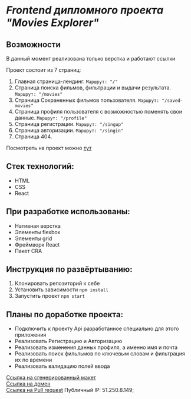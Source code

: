 ***Frontend дипломного проекта "Movies Explorer"***
===================================================

## Возможности <br>
В данный момент реализована только верстка и работают ссылки<br>

Проект состоит из 7 страниц:
  1. Главная страница-лендинг. `Маршрут: "/"`
  2. Страница поиска фильмов, фильтрации и выдачи результата. `Маршрут: "/movies"`
  3. Страница Сохраненных фильмов пользователя. `Маршрут: "/saved-movies"`
  4. Страница профиля пользователя с возможностью поменять свои данные. `Маршрут: "/profile"`
  5. Страница регистрации. `Маршрут: "/singup"`
  6. Страница авторизации.  `Маршрут: "/singin"`
  7. Страница 404.  
 
Посмотреть на проект можно [тут](https://searchfilms.nomoredomains.rocks)  

## Стек технологий:<br>
* HTML<br>
* CSS<br>
* React<br>
## При разработке использованы:
* Нативная верстка
* Элементы flexbox
* Элементы grid
* Фреймворк React
* Пакет CRA
## Инструкция по развёртыванию:<br>
  1. Клонировать репозиторий к себе<br>
  2. Установить зависимости `npm install`<br>
  3. Запустить проект `npm start`<br>
## Планы по доработке проекта:<br>
 * Подключить к проекту Api разработанное специально для этого приложения<br>
 * Реализовать Регистрацию и Авторизацию<br>
 * Реализовать изменения данных профиля, а именно имя и почта<br>
 * Реализовать поиск фильльмов по ключевым словам и фильтрация их по времени<br>
 * Реализовать валидацию полей ввода<br>

[Ссылка на сгенерированный макет](https://www.figma.com/file/t8tVilRDwkqAQRQtsisd70/?node-id=891%3A3857)  
[Ссылка на домен](https://searchfilms.nomoredomains.rocks)  
[Ссылка на Pull request](https://github.com/Milenium666/movies-explorer-frontend/pull/2)
Публичный IP: 51.250.8.149;  

